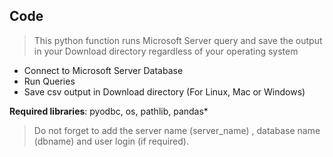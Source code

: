 ## Code

>This python function runs Microsoft Server query and save the output in your Download directory regardless of your operating system


- Connect to Microsoft Server Database
- Run Queries
- Save csv output in Download directory (For Linux, Mac or Windows)


**Required libraries**: pyodbc, os, pathlib, pandas*

>Do not forget to add the server name (server_name) , database name (dbname) and user login (if required).
